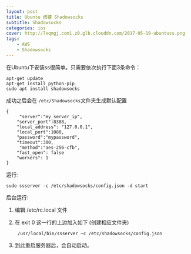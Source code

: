 ```yaml
---
layout: post
title: Ubuntu 搭建 Shadowsocks
subtitle: Shadowsocks
categories: ios
cover: http://7xqmgj.com1.z0.glb.clouddn.com/2017-05-19-ubuntuss.png
tags: 
	- AWS
	- Shadowsocks
---
```


在Ubuntu下安装ss很简单。只需要依次执行下面3条命令：

	apt-get update
	apt-get install python-pip
	sudo apt install shadowsocks
	
成功之后会在 ```/etc/Shadowsocks```文件夹生成默认配置

	{
   		 "server":"my_server_ip",
	    "server_port":8388,
	    "local_address": "127.0.0.1",
	    "local_port":1080,
	    "password":"mypassword",
	    "timeout":300,
   		 "method":"aes-256-cfb",
	    "fast_open": false
	    "workers": 1
	}  
	
运行:

	sudo ssserver -c /etc/shadowsocks/config.json -d start  
	
后台运行:  

1. 编辑 /etc/rc.local 文件
2. 在 exit 0 这一行的上边加入如下  (创建相应文件夹)

		/usr/local/bin/ssserver –c /etc/shadowsocks/config.json
		
3. 到此重启服务器后，会自动启动。
